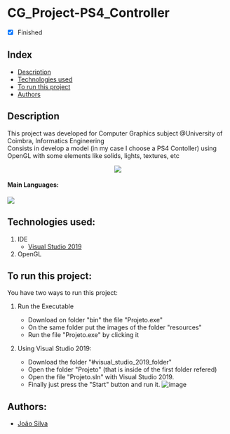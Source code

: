 # CG_Project-PS4_Controller
- [x] Finished

## Index
- [Description](#description)
- [Technologies used](#technologies-used)
- [To run this project](#to-run-this-project)
- [Authors](#authors)

## Description
This project was developed for Computer Graphics subject @University of Coimbra, Informatics Engineering<br>
Consists in develop a model (in my case I choose a PS4 Contoller) using OpenGL with some elements like solids, lights, textures, etc<br>
<p align="center">
  <img src=https://i.imgur.com/iBbXBRL.png />
</p>

#### Main Languages:
![](https://img.shields.io/badge/-C++-333333?style=flat&logo=C%2B%2B&logoColor=895BE6)

## Technologies used:
1. IDE
    - [Visual Studio 2019](https://visualstudio.microsoft.com/vs/) 
2. OpenGL

## To run this project:
You have two ways to run this project:
1. Run the Executable
    * Download on folder "bin" the file "Projeto.exe"
    * On the same folder put the images of the folder "resources"
    * Run the file "Projeto.exe" by clicking it

2. Using Visual Studio 2019:
    * Download the folder "#visual_studio_2019_folder"
    * Open the folder "Projeto" (that is inside of the first folder refered)
    * Open the file "Projeto.sln" with Visual Studio 2019.
    * Finally just press the "Start" button and run it.
        ![image](https://user-images.githubusercontent.com/82664001/147995993-7b0bb92f-d8bd-4cd4-9d1e-99898d99dcbc.png)

## Authors:
- [João Silva](https://github.com/ikikara)
